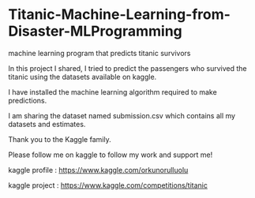 # Titanic-Machine-Learning-from-Disaster-MLProgramming
machine learning program that predicts titanic survivors

In this project I shared, I tried to predict the passengers who survived the titanic using the datasets available on kaggle.

I have installed the machine learning algorithm required to make predictions.

I am sharing the dataset named submission.csv which contains all my datasets and estimates.

Thank you to the Kaggle family.

Please follow me on kaggle to follow my work and support me!

kaggle profile : https://www.kaggle.com/orkunorulluolu

kaggle project : https://www.kaggle.com/competitions/titanic
